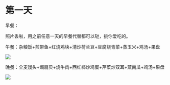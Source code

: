 # 第一天

早餐：

照片丢啦，用之前任意一天的早餐代替都可以哒，挑你爱吃的。

  


午餐：杂粮饭+煎带鱼+红烧鸡块+清炒荷兰豆+豆腐烧青菜+蒸玉米+鸡汤+果盘

![](https://wx1.sinaimg.cn/large/7c9be6d9ly1g6z39bqipfj212w0pxb2a.jpg)

晚餐：全麦馒头+焗扇贝+烧牛肉+西红柿炒鸡蛋+芹菜炒双耳+蒸南瓜+鸡汤+果盘

![](https://wx4.sinaimg.cn/large/7c9be6d9ly1g6z3av7xsbj212w0px7wi.jpg)